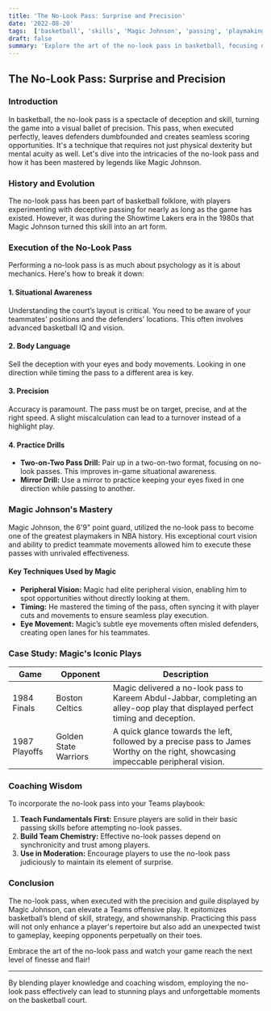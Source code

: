 ```yaml
---
title: 'The No-Look Pass: Surprise and Precision'
date: '2022-08-20'
tags:  ['basketball', 'skills', 'Magic Johnson', 'passing', 'playmaking', 'coaching', 'techniques', 'NBA', 'basketball IQ']
draft: false
summary: 'Explore the art of the no-look pass in basketball, focusing on its execution and the legendary Magic Johnson’s use of this technique to create surprise scoring opportunities.'
---
```


## The No-Look Pass: Surprise and Precision

### Introduction

In basketball, the no-look pass is a spectacle of deception and skill, turning the game into a visual ballet of precision. This pass, when executed perfectly, leaves defenders dumbfounded and creates seamless scoring opportunities. It's a technique that requires not just physical dexterity but mental acuity as well. Let's dive into the intricacies of the no-look pass and how it has been mastered by legends like Magic Johnson.

### History and Evolution

The no-look pass has been part of basketball folklore, with players experimenting with deceptive passing for nearly as long as the game has existed. However, it was during the Showtime Lakers era in the 1980s that Magic Johnson turned this skill into an art form.

### Execution of the No-Look Pass

Performing a no-look pass is as much about psychology as it is about mechanics. Here's how to break it down:

#### 1. **Situational Awareness**

Understanding the court’s layout is critical. You need to be aware of your teammates' positions and the defenders' locations. This often involves advanced basketball IQ and vision.

#### 2. **Body Language**

Sell the deception with your eyes and body movements. Looking in one direction while timing the pass to a different area is key. 

#### 3. **Precision**

Accuracy is paramount. The pass must be on target, precise, and at the right speed. A slight miscalculation can lead to a turnover instead of a highlight play.

#### 4. **Practice Drills**

- **Two-on-Two Pass Drill:** Pair up in a two-on-two format, focusing on no-look passes. This improves in-game situational awareness.
- **Mirror Drill:** Use a mirror to practice keeping your eyes fixed in one direction while passing to another.

### Magic Johnson's Mastery

Magic Johnson, the 6'9" point guard, utilized the no-look pass to become one of the greatest playmakers in NBA history. His exceptional court vision and ability to predict teammate movements allowed him to execute these passes with unrivaled effectiveness.

#### Key Techniques Used by Magic

- **Peripheral Vision:** Magic had elite peripheral vision, enabling him to spot opportunities without directly looking at them.
- **Timing:** He mastered the timing of the pass, often syncing it with player cuts and movements to ensure seamless play execution.
- **Eye Movement:** Magic’s subtle eye movements often misled defenders, creating open lanes for his teammates.

### Case Study: Magic's Iconic Plays

| Game | Opponent | Description |
|------|----------|-------------|
| 1984 Finals | Boston Celtics | Magic delivered a no-look pass to Kareem Abdul-Jabbar, completing an alley-oop play that displayed perfect timing and deception. |
| 1987 Playoffs | Golden State Warriors | A quick glance towards the left, followed by a precise pass to James Worthy on the right, showcasing impeccable peripheral vision. |

### Coaching Wisdom

To incorporate the no-look pass into your Teams playbook:

1. **Teach Fundamentals First:** Ensure players are solid in their basic passing skills before attempting no-look passes.
2. **Build Team Chemistry:** Effective no-look passes depend on synchronicity and trust among players.
3. **Use in Moderation:** Encourage players to use the no-look pass judiciously to maintain its element of surprise.

### Conclusion

The no-look pass, when executed with the precision and guile displayed by Magic Johnson, can elevate a Teams offensive play. It epitomizes basketball’s blend of skill, strategy, and showmanship. Practicing this pass will not only enhance a player's repertoire but also add an unexpected twist to gameplay, keeping opponents perpetually on their toes.

Embrace the art of the no-look pass and watch your game reach the next level of finesse and flair!

---

By blending player knowledge and coaching wisdom, employing the no-look pass effectively can lead to stunning plays and unforgettable moments on the basketball court.